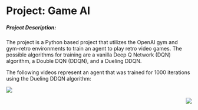 # Project: Game AI
##### Project Description:
The project is a Python based project that utilizes the OpenAI gym and gym-retro
environments to train an agent to play retro video games. The possible algorithms
for training are a vanilla Deep Q Network (DQN) algorithm, a Double DQN (DDQN),
and a Dueling DDQN.

The following videos represent an agent that was trained for 1000 iterations
using the Dueling DDQN algorithm:
<p align="left"><img src="./Gifs/Sonic_DuelDDQN.gif"></p>
<p align="right"><img src="./Gifs/JourneyEscape_DuelDDQN.gif"></p>

